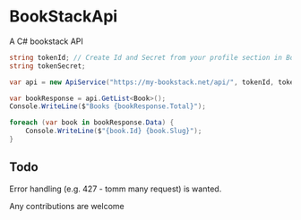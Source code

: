 # BookStackApi
A C# bookstack API

``` csharp
string tokenId; // Create Id and Secret from your profile section in BookStack
string tokenSecret;

var api = new ApiService("https://my-bookstack.net/api/", tokenId, tokenSecret);

var bookResponse = api.GetList<Book>();
Console.WriteLine($"Books {bookResponse.Total}");

foreach (var book in bookResponse.Data) {
    Console.WriteLine($"{book.Id} {book.Slug}");
}
```

## Todo

Error handling (e.g. 427 - tomm many request) is wanted.

Any contributions are welcome
